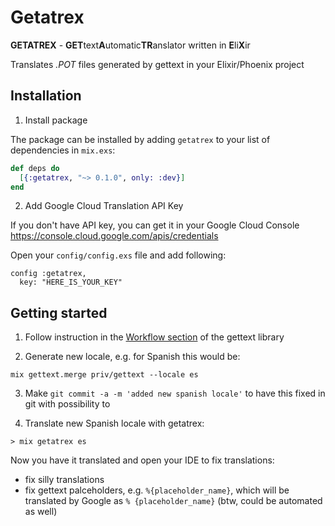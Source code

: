 # Getatrex

**GETATREX** - **GET**text**A**utomatic**TR**anslator written in **E**li**X**ir

Translates *.POT* files generated by gettext in your Elixir/Phoenix project

## Installation

1. Install package

The package can be installed by adding `getatrex` to your list of dependencies in `mix.exs`:

```elixir
def deps do
  [{:getatrex, "~> 0.1.0", only: :dev}]
end
```

2. Add Google Cloud Translation API Key 

If you don't have API key, you can get it in your Google Cloud Console https://console.cloud.google.com/apis/credentials

Open your `config/config.exs` file and add following:
```
config :getatrex, 
  key: "HERE_IS_YOUR_KEY"
```  

## Getting started

1. Follow instruction in the [Workflow section](https://github.com/elixir-lang/gettext#workflow) of the gettext library

2. Generate new locale, e.g. for Spanish this would be:
```
mix gettext.merge priv/gettext --locale es
```
3. Make `git commit -a -m 'added new spanish locale'` to have this fixed in git with possibility to 

4. Translate new Spanish locale with getatrex:
```
> mix getatrex es
```

Now you have it translated and open your IDE to fix translations:
- fix silly translations
- fix gettext palceholders, e.g. `%{placeholder_name}`, which will be translated by Google as `% {placeholder_name}` (btw, could be automated as well)

